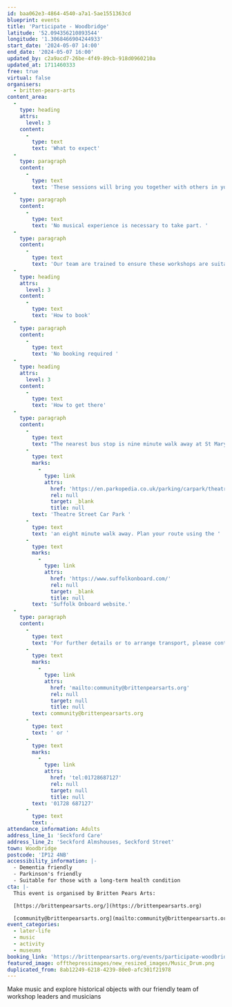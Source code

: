 ```yaml
---
id: baa062e3-4864-4540-a7a1-5ae1551363cd
blueprint: events
title: 'Participate - Woodbridge'
latitude: '52.094356210893544'
longitude: '1.3068466904244933'
start_date: '2024-05-07 14:00'
end_date: '2024-05-07 16:00'
updated_by: c2a9acd7-26be-4f49-89cb-918d0960210a
updated_at: 1711460333
free: true
virtual: false
organisers:
  - britten-pears-arts
content_area:
  -
    type: heading
    attrs:
      level: 3
    content:
      -
        type: text
        text: 'What to expect'
  -
    type: paragraph
    content:
      -
        type: text
        text: 'These sessions will bring you together with others in your local community, providing opportunity to take part in activities and connect over tea and cake. '
  -
    type: paragraph
    content:
      -
        type: text
        text: 'No musical experience is necessary to take part. '
  -
    type: paragraph
    content:
      -
        type: text
        text: 'Our team are trained to ensure these workshops are suitable for those living with long term health conditions, including dementia and Parkinson’s. '
  -
    type: heading
    attrs:
      level: 3
    content:
      -
        type: text
        text: 'How to book'
  -
    type: paragraph
    content:
      -
        type: text
        text: 'No booking required '
  -
    type: heading
    attrs:
      level: 3
    content:
      -
        type: text
        text: 'How to get there'
  -
    type: paragraph
    content:
      -
        type: text
        text: "The nearest bus stop is nine minute walk away at St Mary's and is serviced by the 70 and 70A Village Buses. It is a 9 minute walk from the venue. The nearest car park is the "
      -
        type: text
        marks:
          -
            type: link
            attrs:
              href: 'https://en.parkopedia.co.uk/parking/carpark/theatre_street/ip12/woodbridge/?arriving=202403261400&leaving=202403261600'
              rel: null
              target: _blank
              title: null
        text: 'Theatre Street Car Park '
      -
        type: text
        text: 'an eight minute walk away. Plan your route using the '
      -
        type: text
        marks:
          -
            type: link
            attrs:
              href: 'https://www.suffolkonboard.com/'
              rel: null
              target: _blank
              title: null
        text: 'Suffolk Onboard website.'
  -
    type: paragraph
    content:
      -
        type: text
        text: 'For further details or to arrange transport, please contact the Community Team on '
      -
        type: text
        marks:
          -
            type: link
            attrs:
              href: 'mailto:community@brittenpearsarts.org'
              rel: null
              target: null
              title: null
        text: community@brittenpearsarts.org
      -
        type: text
        text: ' or '
      -
        type: text
        marks:
          -
            type: link
            attrs:
              href: 'tel:01728687127'
              rel: null
              target: null
              title: null
        text: '01728 687127'
      -
        type: text
        text: .
attendance_information: Adults
address_line_1: 'Seckford Care'
address_line_2: 'Seckford Almshouses, Seckford Street'
town: Woodbridge
postcode: 'IP12 4NB'
accessibility_information: |-
  - Dementia friendly
  - Parkinson's friendly 
  - Suitable for those with a long-term health condition
cta: |-
  This event is organised by Britten Pears Arts:

  [https://brittenpearsarts.org/](https://brittenpearsarts.org)

  [community@brittenpearsarts.org](mailto:community@brittenpearsarts.org)
event_categories:
  - later-life
  - music
  - activity
  - museums
booking_link: 'https://brittenpearsarts.org/events/participate-woodbridge'
featured_image: offthepressimages/new_resized_images/Music_Drum.png
duplicated_from: 8ab12249-6218-4239-80e0-afc301f21978
---
```

Make music and explore historical objects with our friendly team of workshop leaders and musicians